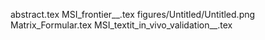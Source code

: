abstract.tex
MSI_frontier__.tex
figures/Untitled/Untitled.png
Matrix_Formular.tex
MSI_textit_in_vivo_validation__.tex
